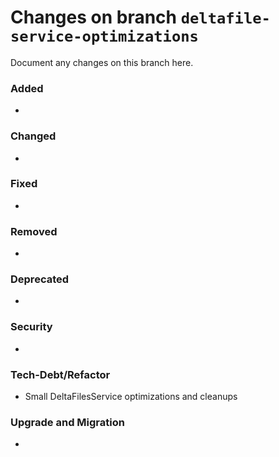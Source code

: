 # Changes on branch `deltafile-service-optimizations`
Document any changes on this branch here.
### Added
- 

### Changed
- 

### Fixed
- 

### Removed
- 

### Deprecated
- 

### Security
- 

### Tech-Debt/Refactor
- Small DeltaFilesService optimizations and cleanups

### Upgrade and Migration
- 
